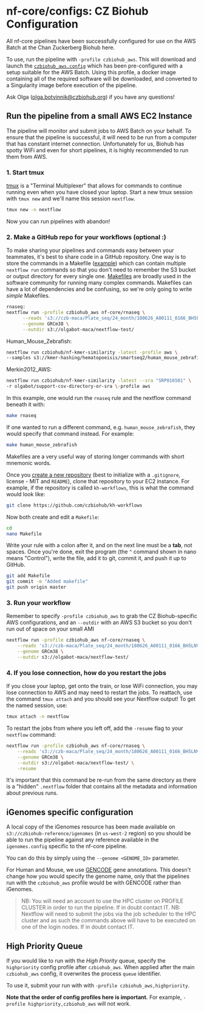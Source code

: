 # nf-core/configs: CZ Biohub Configuration

All nf-core pipelines have been successfully configured for use on the AWS Batch at the Chan Zuckerberg Biohub here.

To use, run the pipeline with `-profile czbiohub_aws`. This will download and launch the [`czbiohub_aws.config`](../conf/czbiohub_aws.config) which has been pre-configured with a setup suitable for the AWS Batch. Using this profile, a docker image containing all of the required software will be downloaded, and converted to a Singularity image before execution of the pipeline.

Ask Olga (olga.botvinnik@czbiohub.org) if you have any questions!

## Run the pipeline from a small AWS EC2 Instance

The pipeline will monitor and submit jobs to AWS Batch on your behalf. To ensure that the pipeline is successful, it will need to be run from a computer that has constant internet connection. Unfortunately for us, Biohub has spotty WiFi and even for short pipelines, it is highly recommended to run them from AWS.

### 1. Start tmux

[tmux](https://hackernoon.com/a-gentle-introduction-to-tmux-8d784c404340) is a "Terminal Multiplexer" that allows for commands to continue running even when you have closed your laptop. Start a new tmux session with `tmux new` and we'll name this session `nextflow`.

```bash
tmux new -n nextflow
```

Now you can run pipelines with abandon!

### 2. Make a GitHub repo for your workflows (optional :)

To make sharing your pipelines and commands easy between your teammates, it's best to share code in a GitHub repository. One way is to store the commands in a Makefile ([example](https://github.com/czbiohub/kh-workflows/blob/master/nf-kmer-similarity/Makefile)) which can contain multiple `nextflow run` commands so that you don't need to remember the S3 bucket or output directory for every single one. [Makefiles](https://kbroman.org/minimal_make/) are broadly used in the software community for running many complex commands. Makefiles can have a lot of dependencies and be confusing, so we're only going to write *simple* Makefiles.

```bash
rnaseq:
nextflow run -profile czbiohub_aws nf-core/rnaseq \
      --reads 's3://czb-maca/Plate_seq/24_month/180626_A00111_0166_BH5LNVDSXX/fastqs/*{R1,R2}*.fastq.gz' \
      --genome GRCm38 \
      --outdir s3://olgabot-maca/nextflow-test/
```

Human_Mouse_Zebrafish:

```bash
nextflow run czbiohub/nf-kmer-similarity -latest -profile aws \
--samples s3://kmer-hashing/hematopoeisis/smartseq2/human_mouse_zebrafish/samples.csv
```

Merkin2012_AWS:

```bash
nextflow run czbiohub/nf-kmer-similarity -latest --sra "SRP016501" \
-r olgabot/support-csv-directory-or-sra \-profile aws
```

In this example, one would run the `rnaseq` rule and the nextflow command beneath it with:

```bash
make rnaseq
```

If one wanted to run a different command, e.g. `human_mouse_zebrafish`, they would specify that command instead. For example:

```bash
make human_mouse_zebrafish
```

Makefiles are a very useful way of storing longer commands with short mnemonic words.

Once you [create a new repository](https://github.com/organizations/czbiohub/repositories/new) (best to initialize with a `.gitignore`, license - MIT and `README`), clone that repository to your EC2 instance. For example, if the repository is called `kh-workflows`, this is what the command would look like:

```bash
git clone https://github.com/czbiohub/kh-workflows
```

Now both create and edit a `Makefile`:

```bash
cd
nano Makefile
```

Write your rule with a colon after it, and on the next line must be a **tab**, not spaces. Once you're done, exit the program (the `^` command shown in nano means "Control"), write the file, add it to git, commit it, and push it up to GitHub.

```bash
git add Makefile
git commit -m "Added makefile"
git push origin master
```

### 3. Run your workflow

Remember to specify `-profile czbiohub_aws` to grab the CZ Biohub-specific AWS configurations, and an `--outdir` with an AWS S3 bucket so you don't run out of space on your small AMI

```bash
nextflow run -profile czbiohub_aws nf-core/rnaseq \
    --reads 's3://czb-maca/Plate_seq/24_month/180626_A00111_0166_BH5LNVDSXX/fastqs/*{R1,R2}*.fastq.gz' \
    --genome GRCm38 \
    --outdir s3://olgabot-maca/nextflow-test/
```

### 4. If you lose connection, how do you restart the jobs

If you close your laptop, get onto the train, or lose WiFi connection, you may lose connection to AWS and may need to restart the jobs. To reattach, use the command `tmux attach` and you should see your Nextflow output! To get the named session, use:

```bash
tmux attach -n nextflow
```

To restart the jobs from where you left off, add the `-resume` flag to your `nextflow` command:

```bash
nextflow run -profile czbiohub_aws nf-core/rnaseq \
    --reads 's3://czb-maca/Plate_seq/24_month/180626_A00111_0166_BH5LNVDSXX/fastqs/*{R1,R2}*.fastq.gz' \
    --genome GRCm38 \
    --outdir s3://olgabot-maca/nextflow-test/ \
    -resume
```

It's important that this command be re-run from the same directory as there is a "hidden" `.nextflow` folder that contains all the metadata and information about previous runs.

## iGenomes specific configuration

A local copy of the iGenomes resource has been made available on `s3://czbiohub-reference/igenomes` (in `us-west-2` region) so you should be able to run the pipeline against any reference available in the `igenomes.config` specific to the nf-core pipeline.

You can do this by simply using the `--genome <GENOME_ID>` parameter.

For Human and Mouse, we use [GENCODE](https://www.gencodegenes.org/) gene annotations. This doesn't change how you would specify the genome name, only that the pipelines run with the `czbiohub_aws` profile would be with GENCODE rather than iGenomes.

>NB: You will need an account to use the HPC cluster on PROFILE CLUSTER in order to run the pipeline. If in doubt contact IT.
>NB: Nextflow will need to submit the jobs via the job scheduler to the HPC cluster and as such the commands above will have to be executed on one of the login nodes. If in doubt contact IT.

## High Priority Queue

If you would like to run with the *High Priority* queue, specify the `highpriority` config profile after `czbiohub_aws`. When applied after the main `czbiohub_aws` config, it overwrites the process `queue` identifier.

To use it, submit your run with with `-profile czbiohub_aws,highpriority`.

**Note that the order of config profiles here is important.** For example, `-profile highpriority,czbiohub_aws` will not work.
